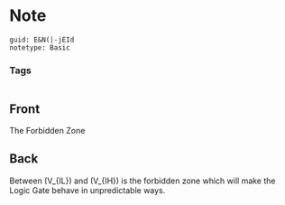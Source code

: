 # Note
```
guid: E&N(|-jEId
notetype: Basic
```

### Tags
```
```

## Front
The Forbidden Zone

## Back
Between \(V_{IL}\) and \(V_{IH}\) is the forbidden zone which will make the Logic Gate behave in unpredictable ways.
